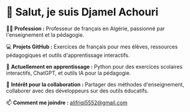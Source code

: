 # 👋 Salut, je suis Djamel Achouri

👨‍🏫 **Profession :** Professeur de français en Algérie, passionné par l'enseignement et la pédagogie.

💻 **Projets GitHub :** Exercices de français pour mes élèves, ressources pédagogiques et outils d'apprentissage interactifs.

🌱 **Actuellement en apprentissage :** Python pour des exercices scolaires interactifs, ChatGPT, et outils IA pour la pédagogie.

👥 **Intérêt pour la collaboration :** Partager des méthodes d'enseignement, collaborer avec des développeurs sur des outils éducatifs.

📫 **Comment me joindre :** [alifriqi5552@gmail.com](mailto:alifriqi5552@gmail.com)


